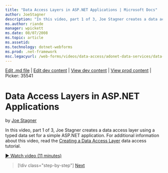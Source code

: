 ```yaml
---
title: "Data Access Layers in ASP.NET Applications | Microsoft Docs"
author: JoeStagner
description: "In this video, part 1 of 3, Joe Stagner creates a data access layer using a typed data set for a simple ASP.NET application. For additional information about..."
ms.author: riande
manager: wpickett
ms.date: 08/07/2008
ms.topic: article
ms.assetid: 
ms.technology: dotnet-webforms
ms.prod: .net-framework
msc.legacyurl: /web-forms/videos/data-access/adonet-data-services/data-access-layers-in-aspnet-applications
---
```

[Edit .md file](C:\Projects\msc\dev\Msc.Www\Web.ASP\App_Data\github\web-forms\videos\data-access\adonet-data-services\data-access-layers-in-aspnet-applications.md) | [Edit dev content](http://www.aspdev.net/umbraco#/content/content/edit/26529) | [View dev content](http://docs.aspdev.net/tutorials/web-forms/videos/data-access/adonet-data-services/data-access-layers-in-aspnet-applications.html) | [View prod content](http://www.asp.net/web-forms/videos/data-access/adonet-data-services/data-access-layers-in-aspnet-applications) | Picker: 35541

Data Access Layers in ASP.NET Applications
====================
by [Joe Stagner](https://github.com/JoeStagner)

In this video, part 1 of 3, Joe Stagner creates a data access layer using a typed data set for a simple ASP.NET application. For additional information about this video, read the [Creating a Data Access Layer](../../../overview/data-access/introduction/creating-a-data-access-layer-vb.md) data access tutorial.

[&#9654; Watch video (11 minutes)](https://channel9.msdn.com/Blogs/ASP-NET-Site-Videos/data-access-layers-in-aspnet-applications)

>[!div class="step-by-step"] [Next](how-to-manually-bind-a-dataset-to-a-datagrid.md)
